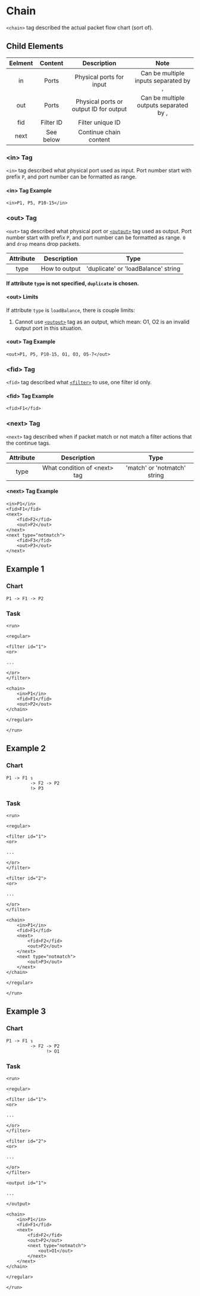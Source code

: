 Chain
============

`<chain>` tag described the actual packet flow chart (sort of).

<h2>Child Elements</h2>

| Eelment |  Content  |               Description              |                  Note                  |
|:-------:|:---------:|:--------------------------------------:|:--------------------------------------:|
|    in   |   Ports   |        Physical ports for input        |  Can be multiple inputs separated by , |
|   out   |   Ports   | Physical ports or output ID for output | Can be multiple outputs separated by , |
|   fid   | Filter ID |            Filter unique ID            |                                        |
|   next  | See below |         Continue chain content         |                                        |

<h3>&lt;in&gt; Tag</h3>

`<in>` tag described what physical port used as input. Port number start with prefix `P`, and port number can be formatted as range.

<h4>&lt;in&gt; Tag Example</h4>

```
<in>P1, P5, P10-15</in>
```

<h3>&lt;out&gt; Tag</h3>

`<out>` tag described what physical port or [`<output>`](Element/run/regular/output.md) tag used as output. Port number start with prefix `P`, and port number can be formatted as range. `0` and `drop` means drop packets.

| Attribute |  Description  |                 Type                |
|:---------:|:-------------:|:-----------------------------------:|
|    type   | How to output | 'duplicate' or 'loadBalance' string |

**If attribute `type` is not specified, `duplicate` is chosen.**

<h4>&lt;out&gt; Limits</h4>

If attribute `type` is `loadBalance`, there is couple limits:

1. Cannot use [`<output>`](Element/run/regular/output.md) tag as an output, which mean: O1, O2 is an invalid output port in this situation.

<h4>&lt;out&gt; Tag Example</h4>

```
<out>P1, P5, P10-15, O1, O3, O5-7</out>
```

<h3>&lt;fid&gt; Tag</h3>

`<fid>` tag described what [`<filter>`](Element/run/filter.md) to use, one filter id only.

<h4>&lt;fid&gt; Tag Example</h4>

```
<fid>F1</fid>
```

<h3>&lt;next&gt; Tag</h3>

`<next>` tag described when if packet match or not match a filter actions that the continue tags.

| Attribute |           Description          |             Type             |
|:---------:|:------------------------------:|:----------------------------:|
|    type   | What condition of \<next\> tag | 'match' or 'notmatch' string |

<h4>&lt;next&gt; Tag Example</h4>

```
<in>P1</in>
<fid>F1</fid>
<next>
    <fid>F2</fid>
    <out>P2</out>
</next>
<next type="notmatch">
    <fid>F3</fid>
    <out>P3</out>
</next>
```

<h2>Example 1</h2>

<h3>Chart</h3>

```
P1 -> F1 -> P2
```

<h3>Task</h3>

```
<run>

<regular>

<filter id="1">
<or>

...

</or>
</filter>

<chain>
    <in>P1</in>
    <fid>F1</fid>
    <out>P2</out>
</chain>

</regular>

</run>
```

<h2>Example 2</h2>

<h3>Chart</h3>

```
P1 -> F1 ↴
         -> F2 -> P2
         !> P3
```

<h3>Task</h3>

```
<run>

<regular>

<filter id="1">
<or>

...

</or>
</filter>

<filter id="2">
<or>

...

</or>
</filter>

<chain>
    <in>P1</in>
    <fid>F1</fid>
    <next>
        <fid>F2</fid>
        <out>P2</out>
    </next>
    <next type="notmatch">
        <out>P3</out>
    </next>
</chain>

</regular>

</run>
```

<h2>Example 3</h2>

<h3>Chart</h3>

```
P1 -> F1 ↴
         -> F2 -> P2
               !> O1
```

<h3>Task</h3>

```
<run>

<regular>

<filter id="1">
<or>

...

</or>
</filter>

<filter id="2">
<or>

...

</or>
</filter>

<output id="1">

...

</output>

<chain>
    <in>P1</in>
    <fid>F1</fid>
    <next>
        <fid>F2</fid>
        <out>P2</out>
        <next type="notmatch">
            <out>O1</out>
        </next>
    </next>
</chain>

</regular>

</run>
```
